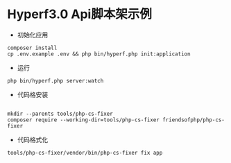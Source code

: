 # Hyperf3.0 Api脚本架示例

 * 初始化应用
```shell
composer install
cp .env.example .env && php bin/hyperf.php init:application
```

* 运行
```shell
php bin/hyperf.php server:watch
```
* 代码格安装
```shell

mkdir --parents tools/php-cs-fixer
composer require --working-dir=tools/php-cs-fixer friendsofphp/php-cs-fixer

```
* 代码格式化
```shell
tools/php-cs-fixer/vendor/bin/php-cs-fixer fix app
```
